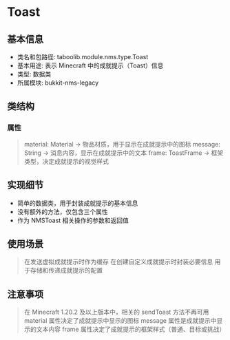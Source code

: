 # Toast

## 基本信息
- 类名和包路径: taboolib.module.nms.type.Toast
- 基本用途: 表示 Minecraft 中的成就提示（Toast）信息
- 类型: 数据类
- 所属模块: bukkit-nms-legacy

## 类结构

### 属性
> material: Material -> 物品材质，用于显示在成就提示中的图标
> message: String -> 消息内容，显示在成就提示中的文本
> frame: ToastFrame -> 框架类型，决定成就提示的视觉样式

## 实现细节
- 简单的数据类，用于封装成就提示的基本信息
- 没有额外的方法，仅包含三个属性
- 作为 NMSToast 相关操作的参数和返回值

## 使用场景
> 在发送虚拟成就提示时作为缓存
> 在创建自定义成就提示时封装必要信息
> 用于存储和传递成就提示的配置

## 注意事项
> 在 Minecraft 1.20.2 及以上版本中，相关的 sendToast 方法不再可用
> material 属性决定了成就提示中显示的图标
> message 属性是成就提示中显示的文本内容
> frame 属性决定了成就提示的框架样式（普通、目标或挑战）
